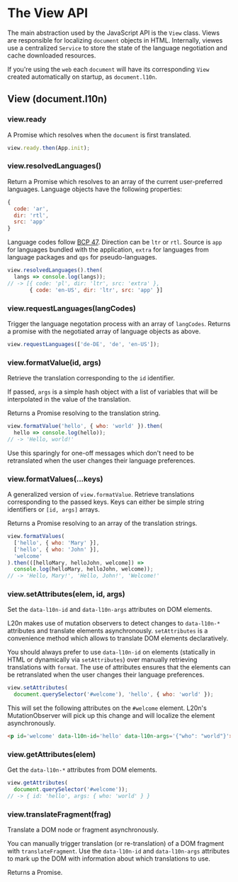 The View API
============

The main abstraction used by the JavaScript API is the `View` class.  Views are 
responsible for localizing `document` objects in HTML.  Internally, viewes use 
a centralized `Service` to store the state of the language negotiation and 
cache downloaded resources.

If you're using the `web` each `document` will have its corresponding `View` 
created automatically on startup, as `document.l10n`.


View (document.l10n)
--------------------

### view.ready

A Promise which resolves when the `document` is first translated.

```javascript
view.ready.then(App.init);
```


### view.resolvedLanguages()

Return a Promise which resolves to an array of the current user-preferred 
languages.  Language objects have the following properties:

```javascript
{
  code: 'ar',
  dir: 'rtl',
  src: 'app'
}
```

Language codes follow [BCP 47][].  Direction can be `ltr` or `rtl`.  Source is 
`app` for languages bundled with the application, `extra` for languages from 
language packages and `qps` for pseudo-languages.

[BCP 47]: http://tools.ietf.org/html/bcp47

```javascript
view.resolvedLanguages().then(
  langs => console.log(langs));
// -> [{ code: 'pl', dir: 'ltr', src: 'extra' },
       { code: 'en-US', dir: 'ltr', src: 'app' }]
```


### view.requestLanguages(langCodes)

Trigger the language negotation process with an array of `langCodes`.  Returns 
a promise with the negotiated array of language objects as above.

```javascript
view.requestLanguages(['de-DE', 'de', 'en-US']);
```


### view.formatValue(id, args)

Retrieve the translation corresponding to the `id` identifier.

If passed, `args` is a simple hash object with a list of variables that will be 
interpolated in the value of the translation.

Returns a Promise resolving to the translation string.

```javascript
view.formatValue('hello', { who: 'world' }).then(
  hello => console.log(hello));
// -> 'Hello, world!'
```

Use this sparingly for one-off messages which don't need to be retranslated 
when the user changes their language preferences.


### view.formatValues(...keys)

A generalized version of `view.formatValue`.  Retrieve translations 
corresponding to the passed keys.  Keys can either be simple string identifiers 
or `[id, args]` arrays.

Returns a Promise resolving to an array of the translation strings.

```javascript
view.formatValues(
  ['hello', { who: 'Mary' }],
  ['hello', { who: 'John' }],
  'welcome'
).then(([helloMary, helloJohn, welcome]) =>
  console.log(helloMary, helloJohn, welcome));
// -> 'Hello, Mary!', 'Hello, John!', 'Welcome!'
```


### view.setAttributes(elem, id, args)

Set the `data-l10n-id` and `data-l10n-args` attributes on DOM elements.

L20n makes use of mutation observers to detect changes to `data-l10n-*`
attributes and translate elements asynchronously.  `setAttributes` is 
a convenience method which allows to translate DOM elements declaratively.

You should always prefer to use `data-l10n-id` on elements (statically in HTML 
or dynamically via `setAttributes`) over manually retrieving translations with 
`format`.  The use of attributes ensures that the elements can be retranslated 
when the user changes their language preferences.

```javascript
view.setAttributes(
  document.querySelector('#welcome'), 'hello', { who: 'world' });
```

This will set the following attributes on the `#welcome` element.  L20n's 
MutationObserver will pick up this change and will localize the element 
asynchronously.

```html
<p id='welcome' data-l10n-id='hello' data-l10n-args='{"who": "world"}'></p> 
```


### view.getAttributes(elem)

Get the `data-l10n-*` attributes from DOM elements.

```javascript
view.getAttributes(
  document.querySelector('#welcome'));
// -> { id: 'hello', args: { who: 'world' } }
```


### view.translateFragment(frag)

Translate a DOM node or fragment asynchronously.

You can manually trigger translation (or re-translation) of a DOM fragment with 
`translateFragment`.  Use the `data-l10n-id` and `data-l10n-args` attributes to 
mark up the DOM with information about which translations to use.

Returns a Promise.
